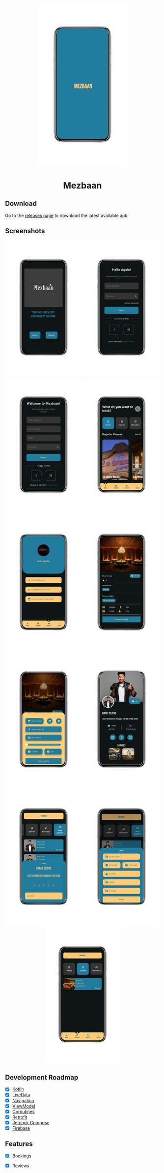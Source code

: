<h1 align="center">
<br>
  <img src="screenshots/Mezbaan.png" width="300" alt="Mezbaan">
<br>
<br>
Mezbaan
</h1>

## Download

Go to the [releases page](https://github.com/s1lent18/Mezbaan/releases) to download the latest available apk.

## Screenshots

<p align="center">
  <img src="screenshots/Landing.png" width="250" alt="Landing">
  <img src="screenshots/Login.png" width="250" alt="Login">
  <img src="screenshots/Signup.png" width="250" alt="Signup">
  <img src="screenshots/Home.png" width="250" alt="Home">
  <img src="screenshots/Account.png" width="250" alt="Account">
  <img src="screenshots/Venue.png" width="250" alt="Venue">
  <img src="screenshots/VenueBook.png" width="250" alt="VenueBook">
  <img src="screenshots/photographer.png" width="250" alt="Photographer">
  <img src="screenshots/review.png" width="250" alt="review">
  <img src="screenshots/reviewdisplay.png" width="250" alt="Review Display">
  <img src="screenshots/Booking.png" width="250" alt="Booking">
</p>

## Development Roadmap

- [x] [Kotlin](https://kotlinlang.org/)
- [x] [LiveData](https://developer.android.com/topic/libraries/architecture/livedata)
- [x] [Navigation](https://developer.android.com/topic/libraries/architecture/navigation)
- [x] [ViewModel](https://developer.android.com/topic/libraries/architecture/viewmodel)
- [x] [Coroutines](https://developer.android.com/topic/libraries/architecture/coroutines)
- [x] [Retrofit](https://square.github.io/retrofit/)
- [x] [Jetpack Compose](https://developer.android.com/jetpack/compose)
- [x] [Firebase](https://firebase.google.com/)

## Features

- [x] Bookings
- [x] Reviews


